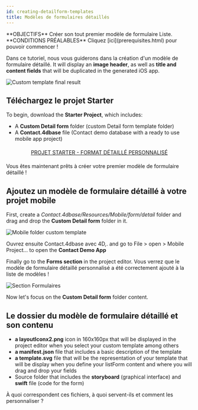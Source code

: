 ```yaml
---
id: creating-detailform-templates
title: Modèles de formulaires détaillés
---
```


<div markdown="1" class = "objectives">
**OBJECTIFS**
Créer son tout premier modèle de formulaire Liste.
</div>

<div markdown="1" class = "prerequisites">
**CONDITIONS PRÉALABLES**
Cliquez [ici](prerequisites.html) pour pouvoir commencer !
</div>

Dans ce tutoriel, nous vous guiderons dans la création d'un modèle de formulaire détaillé. It will display an **image header**, as well as **title and content fields** that will be duplicated in the generated iOS app.

![Custom template final result](assets/en/custom-detailform/custom-template-final-result.png)

## Téléchargez le projet Starter

To begin, download the **Starter Project**, which includes:

* A **Custom Detail form** folder (custom Detail form template folder)
* A **Contact.4dbase** file (Contact demo database with a ready to use mobile app project)

<div markdown="1" style="text-align: center; margin-top: 20px; margin-bottom: 20px">
<a class="button"
href="https://github.com/4d-for-ios/tutorial-CustomDetailForm/archive/d6e32c547604bd32f56528b02310d083a844ffcc.zip">PROJET STARTER - FORMAT DÉTAILLÉ PERSONNALISÉ</a>
</div>

Vous êtes maintenant prêts à créer votre premier modèle de formulaire détaillé !

## Ajoutez un modèle de formulaire détaillé à votre projet mobile

First, create a *Contact.4dbase/Resources/Mobile/form/detail* folder and drag and drop the **Custom Detail form** folder in it.

![Mobile folder custom template](assets/en/custom-detailform/mobile-folder-custom-template.png)

Ouvrez ensuite Contact.4dbase avec 4D,. and go to File > open > Mobile Project... to open the **Contact Demo App**

Finally go to the **Forms section** in the project editor. Vous verrez que le modèle de formulaire détaillé personnalisé a été correctement ajouté à la liste de modèles !

![Section Formulaires](assets/en/custom-detailform/custom-detailform-template.png)

Now let's focus on the **Custom Detail form** folder content.

## Le dossier du modèle de formulaire détaillé et son contenu

* **a layoutIconx2.png** icon in 160x160px that will be displayed in the project editor when you select your custom template among others
* **a manifest.json** file that includes a basic description of the template
* **a template.svg** file that will be the representation of your template that will be display when you define your listForm content and where you will drag and drop your fields
* Source folder that includes the **storyboard** (graphical interface) and **swift** file (code for the form)

À quoi correspondent ces fichiers, à quoi servent-ils et comment les personnaliser ?